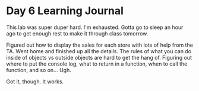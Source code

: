 # Day 6 Learning Journal

This lab was super duper hard. I'm exhausted. Gotta go to sleep an hour ago to get enough rest to make it through class tomorrow.

Figured out how to display the sales for each store with lots of help from the TA. Went home and finished up all the details. The rules of what you can do inside of objects vs outside objects are hard to get the hang of. Figuring out where to put the console log, what to return in a function, when to call the function, and so on... Ugh.

Got it, though. It works.
